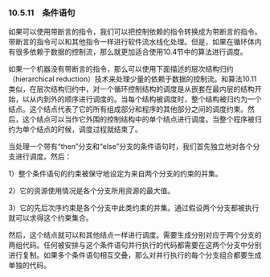 ### 10.5.11　条件语句

如果可以使用带断言的指令，我们可以把控制依赖的指令转换成为带断言的指令。带断言的指令可以和其他指令一样进行软件流水线化处理。但是，如果在循环体内有很多依赖于数据的控制流，那么就更加适合使用10.4节中的算法进行调度。

如果一个机器没有带断言的指令，那么可以使用下面描述的层次结构归约（hierarchical reduction）技术来处理少量的依赖于数据的控制流。和算法10.11类似，在层次结构归约中，对一个循环控制结构的调度是从嵌套在最内层的结构开始，以从内到外的顺序进行调度的。当每个结构被调度时，整个结构被归约为一个结点。这个结点代表了它的所有组成部分和程序的其他部分之间的调度约束。然后，这个结点可以当作它外围的控制结构中的单个结点进行调度。当整个程序被归约为单个结点的时候，调度过程就结束了。

当处理一个带有“then”分支和“else”分支的条件语句时，我们首先独立地对各个分支进行调度。然后：

1）整个条件语句的约束被保守地设定为来自两个分支的约束的并集。

2）它的资源使用情况是各个分支所用资源的最大值。

3）它的先后次序约束是各个分支中此类约束的并集。通过假设两个分支都被执行就可以求得这个约束集合。

然后，这个结点就可以和其他结点一样进行调度。需要生成分别对应于两个分支的两组代码。任何被安排与这个条件语句并行执行的代码都需要在这两个分支中分别进行复制。如果多个条件语句相互交叠，那么对并行执行的每个分支组合都要生成单独的代码。